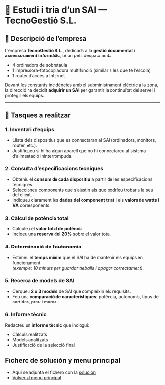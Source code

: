 # 🧩 Estudi i tria d’un SAI — TecnoGestió S.L.

## 🏢 Descripció de l’empresa
L’empresa **TecnoGestió S.L.**, dedicada a la **gestió documental i assessorament informàtic**, té un petit despatx amb:

- 4 ordinadors de sobretaula  
- 1 impressora-fotocopiadora multifunció (similar a les que té l’escola)  
- 1 router d’accés a Internet  

Davant les constants incidències amb el subministrament elèctric a la zona, la direcció ha decidit **adquirir un SAI** per garantir la continuïtat del servei i protegir els equips.

---

## 🧭 Tasques a realitzar

### 1. Inventari d’equips
- Llista dels dispositius que es connectaran al SAI (ordinadors, monitors, router, etc.).  
- Justifiqueu si hi ha algun aparell que no hi connectareu al sistema d’alimentació ininterrompuda.

### 2. Consulta d’especificacions tècniques
- Obteniu el **consum de cada dispositiu** a partir de les especificacions tècniques.  
- Seleccioneu components que s’ajustin als que podríeu trobar a la seu del client.  
- Indiqueu clarament les **dades del component triat** i els **valors de watts i VA** corresponents.

### 3. Càlcul de potència total
- Calculeu el **valor total de potència**.  
- Incloeu una **reserva del 20%** sobre el valor total.

### 4. Determinació de l’autonomia
- Estimeu el **temps mínim** que el SAI ha de mantenir els equips en funcionament  
  *(exemple: 10 minuts per guardar treballs i apagar correctament).*

### 5. Recerca de models de SAI
- Cerqueu **2 o 3 models** de SAI que compleixin els requisits.  
- Feu una **comparació de característiques**: potència, autonomia, tipus de sortides, preu i marca.

### 6. Informe tècnic
Redacteu un **informe tècnic** que inclogui:
- Càlculs realitzats  
- Models analitzats  
- Justificació de la selecció final

  
## Fichero de solución y menu principal
- Aqui se adjunta el fichero con la [solucion](/solucio.md)
- [Volver al menu principal](/README.md)
